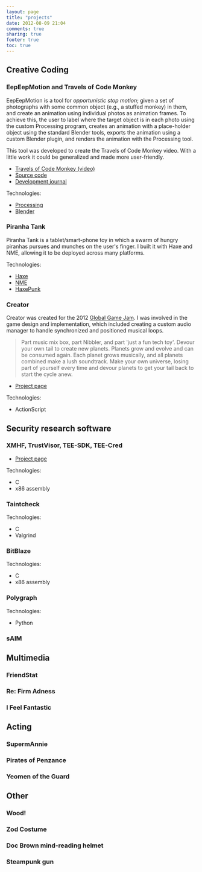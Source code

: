 ```yaml
---
layout: page
title: "projects"
date: 2012-08-09 21:04
comments: true
sharing: true
footer: true
toc: true
---
```


<div class="entry-content" markdown="1">

## Creative Coding

### EepEepMotion and Travels of Code Monkey

EepEepMotion is a tool for *opportunistic stop motion*; given a set of
photographs with some common object (e.g., a stuffed monkey) in them,
and create an animation using individual photos as animation
frames. To achieve this, the user to label where the target object is
in each photo using the custom Processing program, creates an
animation with a place-holder object using the standard Blender tools,
exports the animation using a custom Blender plugin, and renders the
animation with the Processing tool.

This tool was developed to create the Travels of Code Monkey
video. With a little work it could be generalized and made more
user-friendly.

 * [Travels of Code Monkey (video)](http://www.youtube.com/watch?v=qhV4mSn1jrY)
 * [Source code](https://github.com/sporksmith/EepEepMotion)
 * [Development journal](http://sporksmith.wordpress.com/travels-of-code-monkey/)

Technologies:

 * [Processing](http://processing.org/)
 * [Blender](http://www.blender.org/)

### Piranha Tank

Piranha Tank is a tablet/smart-phone toy in which a swarm of hungry
piranhas pursues and munches on the user's finger. I built it with
Haxe and NME, allowing it to be deployed across many platforms.

Technologies:

 * [Haxe](http://haxe.org/)
 * [NME](http://www.haxenme.org/)
 * [HaxePunk](http://haxepunk.com/)

### Creator

Creator was created for the 2012
[Global Game Jam](http://globalgamejam.org/). I was involved in the
game design and implementation, which included creating a custom audio
manager to handle synchronized and positioned musical loops.

> Part music mix box, part Nibbler, and part 'just a fun tech
> toy'. Devour your own tail to create new planets. Planets grow and
> evolve and can be consumed again. Each planet grows musically, and
> all planets combined make a lush soundtrack. Make your own universe,
> losing part of yourself every time and devour planets to get your
> tail back to start the cycle anew.

 * [Project page](http://globalgamejam.org/2012/creator/)

Technologies:

 * ActionScript


## Security research software

### XMHF, TrustVisor, TEE-SDK, TEE-Cred

* [Project page](http://xmhf.org)

Technologies:

 * C
 * x86 assembly

 
### Taintcheck

Technologies:

 * C
 * Valgrind

 
### BitBlaze

Technologies:

 * C
 * x86 assembly


 
### Polygraph

Technologies:

 * Python

### sAIM


## Multimedia

### FriendStat
### Re: Firm Adness
### I Feel Fantastic

## Acting

### SupermAnnie
### Pirates of Penzance
### Yeomen of the Guard

## Other

### Wood!
### Zod Costume
### Doc Brown mind-reading helmet
### Steampunk gun

</div>
